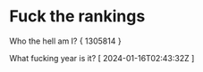 # Fuck the rankings

Who the hell am I?
{ 1305814 }

What fucking year is it?
[ 2024-01-16T02:43:32Z ]
